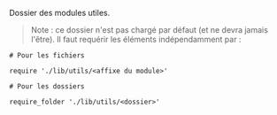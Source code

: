 Dossier des modules utiles.

> Note : ce dossier n'est pas chargé par défaut (et ne devra jamais l'être). Il faut requérir les éléments indépendamment par :

```
# Pour les fichiers

require './lib/utils/<affixe du module>'

# Pour les dossiers

require_folder './lib/utils/<dossier>'

```
